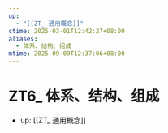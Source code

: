 ```yaml
---
up:
  - "[[ZT_ 通用概念]]"
ctime: 2025-03-01T12:42:27+08:00
aliases:
  - 体系、结构、组成
mtime: 2025-09-09T12:37:06+08:00
---
```


# ZT6_ 体系、结构、组成

- up: [[ZT_ 通用概念]]
